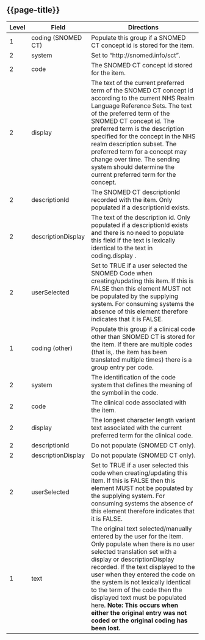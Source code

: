## {{page-title}}
<table>
    <thead>
        <tr>
            <th>Level</th>
            <th>Field</th>
            <th>Directions</th>
        </tr>
    </thead>
    <tbody>
        <tr>
            <td>1 </td>
            <td>coding (SNOMED CT) </td>
            <td>Populate this group if a SNOMED CT concept id is stored for the item.</td>
        </tr>
        <tr>
            <td>2</td>
            <td>system</td>
            <td>Set to “http://snomed.info/sct”.</td>
        </tr>
        <tr>
            <td>2</td>
            <td>code</td>
            <td>The SNOMED CT concept id stored for the item.</td>
        </tr>
        <tr>
            <td>2</td>
            <td>display</td>
            <td>The text of the current preferred term of the SNOMED CT concept
            id according to the current NHS Realm Language Reference Sets.
            The text of the preferred term of the SNOMED CT concept id.
            The preferred term is the description specified for the concept in
            the NHS realm description subset. The preferred term for a
            concept may change over time. The sending system should
            determine the current preferred term for the concept.</td>
        </tr>
        <tr>
            <td>2</td>
            <td>descriptionId</td>
            <td>The SNOMED CT descriptionId recorded with the item. Only
            populated if a descriptionId exists.</td>
        </tr>
        <tr>
            <td>2</td>
            <td>descriptionDisplay</td>
            <td>The text of the description id. Only populated if a descriptionId
            exists and there is no need to populate this field if the text
            is lexically identical to the text in coding.display .</td>
        </tr>
        <tr>
            <td>2</td>
            <td>userSelected</td>
            <td>Set to TRUE if a user selected the SNOMED Code when
            creating/updating this item. If this is FALSE then this element
            MUST not be populated by the supplying system.
            For consuming systems the absence of this element therefore
            indicates that it is FALSE.</td>
        </tr>
        <tr>
            <td>1 </td>
            <td>coding (other) </td>
            <td>Populate this group if a clinical code other than SNOMED CT is
            stored for the item. If there are multiple codes (that is,. the item
            has been translated multiple times) there is a group entry per
            code.</td>
        </tr>
        <tr>
            <td>2</td>
            <td>system</td>
            <td>The identification of the code system that defines the meaning
            of the symbol in the code.</td>
        </tr>
        <tr>
            <td>2</td>
            <td>code</td>
            <td>The clinical code associated with the item.</td>
        </tr>
        <tr>
            <td>2</td>
            <td>display</td>
            <td>The longest character length variant text associated with the
            current preferred term for the clinical code.</td>
        </tr>
        <tr>
            <td>2</td>
            <td>descriptionId</td>
            <td>Do not populate (SNOMED CT only).</td>
        </tr>
        <tr>
            <td>2</td>
            <td>descriptionDisplay</td>
            <td>Do not populate (SNOMED CT only).</td>
        </tr>
        <tr>
            <td>2</td>
            <td>userSelected</td>
            <td>Set to TRUE if a user selected this code when
            creating/updating this item. If this is FALSE then this element
            MUST not be populated by the supplying system.
            For consuming systems the absence of this element therefore
            indicates that it is FALSE.</td>
        </tr>
        <tr>
            <td>1 </td>
            <td>text </td>
            <td>The original text selected/manually entered by the user for the item.
            Only populate when there is no user selected translation set with a
            display or descriptionDisplay recorded.
            If the text displayed to the user when they entered the code on the
            system is not lexically identical to the term of the code then the
            displayed text must be populated here.
            <b>Note: This occurs when either the original entry was not coded
            or the original coding has been lost.</b></td>
        </tr>
    </tbody>
</table>